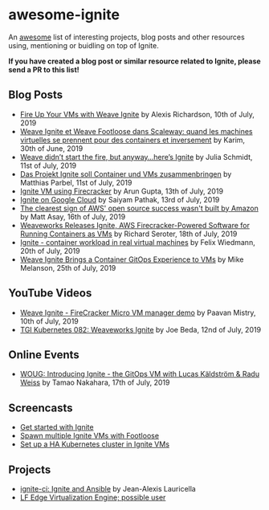 # awesome-ignite

An [awesome](https://github.com/sindresorhus/awesome) list of interesting projects, blog posts and other resources
using, mentioning or buidling on top of Ignite.

**If you have created a blog post or similar resource related to Ignite, please send a PR to this list!**

## Blog Posts

 - [Fire Up Your VMs with Weave Ignite](https://www.weave.works/blog/fire-up-your-vms-with-weave-ignite) by Alexis Richardson, 10th of July, 2019
 - [Weave Ignite et Weave Footloose dans Scaleway: quand les machines virtuelles se prennent pour des containers et inversement](https://medium.com/@abenahmed1/weave-ignite-et-weave-footloose-dans-scaleway-quand-les-machines-virtuelles-se-prennent-pour-des-e28f5312a59f) by Karim, 30th of June, 2019
 - [Weave didn’t start the fire, but anyway…here’s Ignite](https://devclass.com/2019/07/11/weave-didnt-start-the-fire-but-anyway-heres-ignite/) by Julia Schmidt, 11st of July, 2019
 - [Das Projekt Ignite soll Container und VMs zusammenbringen](https://www.heise.de/developer/meldung/Das-Projekt-Ignite-soll-Container-und-VMs-zusammenbringen-4468075.html) by Matthias Parbel, 11st of July, 2019
 - [Ignite VM using Firecracker](http://arun-gupta.github.io/ignite-firecracker/) by Arun Gupta, 13th of July, 2019
 - [Ignite on Google Cloud](https://blog.kubernauts.io/ignite-on-google-cloud-5d5228a5ffec) by Saiyam Pathak, 13rd of July, 2019
 - [The clearest sign of AWS' open source success wasn't built by Amazon](https://www.techrepublic.com/article/the-clearest-sign-of-aws-open-source-success-wasnt-built-by-amazon) by Matt Asay, 16th of July, 2019
 - [Weaveworks Releases Ignite, AWS Firecracker-Powered Software for Running Containers as VMs](https://www.infoq.com/news/2019/07/weaveworks-ignite-firecracker) by Richard Seroter, 18th of July, 2019
 - [Ignite - container workload in real virtual machines](https://felixwiedmann.de/ignite/) by Felix Wiedmann, 20th of July, 2019
 - [Weave Ignite Brings a Container GitOps Experience to VMs](https://thenewstack.io/weave-ignite-brings-a-container-gitops-experience-to-vms/) by Mike Melanson, 25th of July, 2019


## YouTube Videos

 - [Weave Ignite - FireCracker Micro VM manager demo](https://youtu.be/s_O75zt-oBg) by Paavan Mistry, 10th of July, 2019
 - [TGI Kubernetes 082: Weaveworks Ignite](https://youtu.be/aq-wlslJ5MQ) by Joe Beda, 12nd of July, 2019

## Online Events

 - [WOUG: Introducing Ignite - the GitOps VM with Lucas Käldström & Radu Weiss](https://www.meetup.com/Weave-User-Group/events/262973798/) by Tamao Nakahara, 17th of July, 2019


## Screencasts

 - [Get started with Ignite](https://asciinema.org/a/252221)
 - [Spawn multiple Ignite VMs with Footloose](https://asciinema.org/a/251272)
 - [Set up a HA Kubernetes cluster in Ignite VMs](https://asciinema.org/a/252343)

## Projects

 - [ignite-ci: Ignite and Ansible](https://gitlab.com/neith00/ignite-ci) by Jean-Alexis Lauricella
 - [LF Edge Virtualization Engine; possible user](https://github.com/lf-edge/eve/blob/master/docs/CONTAINERS.md)
